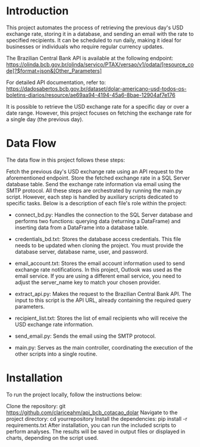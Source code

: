 # Introduction
This project automates the process of retrieving the previous day's USD exchange rate, storing it in a database, and sending an email with the rate to specified recipients. It can be scheduled to run daily, making it ideal for businesses or individuals who require regular currency updates.

The Brazilian Central Bank API is available at the following endpoint: https://olinda.bcb.gov.br/olinda/servico/PTAX/versao/v1/odata/[resource_code]?$format=json&[Other_Parameters]

For detailed API documentation, refer to: https://dadosabertos.bcb.gov.br/dataset/dolar-americano-usd-todos-os-boletins-diarios/resource/ae69aa94-4194-45a6-8bae-12904af7e176

It is possible to retrieve the USD exchange rate for a specific day or over a date range. However, this project focuses on fetching the exchange rate for a single day (the previous day).

# Data Flow
The data flow in this project follows these steps:

Fetch the previous day's USD exchange rate using an API request to the aforementioned endpoint.
Store the fetched exchange rate in a SQL Server database table.
Send the exchange rate information via email using the SMTP protocol.
All these steps are orchestrated by running the main.py script. However, each step is handled by auxiliary scripts dedicated to specific tasks. Below is a description of each file's role within the project:

* connect_bd.py: Handles the connection to the SQL Server database and performs two functions: querying data (returning a DataFrame) and inserting data from a DataFrame into a database table.

* credentials_bd.txt: Stores the database access credentials. This file needs to be updated when cloning the project. You must provide the database server, database name, user, and password.

* email_account.txt: Stores the email account information used to send exchange rate notifications. In this project, Outlook was used as the email service. If you are using a different email service, you need to adjust the server_name key to match your chosen provider.

* extract_api.py: Makes the request to the Brazilian Central Bank API. The input to this script is the API URL, already containing the required query parameters.

* recipient_list.txt: Stores the list of email recipients who will receive the USD exchange rate information.

* send_email.py: Sends the email using the SMTP protocol.

* main.py: Serves as the main controller, coordinating the execution of the other scripts into a single routine.



# Installation

To run the project locally, follow the instructions below:

Clone the repository: git https://github.com/clariceahm/api_bcb_cotacao_dolar
Navigate to the project directory: cd yourrepository
Install the dependencies: pip install -r requirements.txt
After installation, you can run the included scripts to perform analyses. The results will be saved in output files or displayed in charts, depending on the script used.